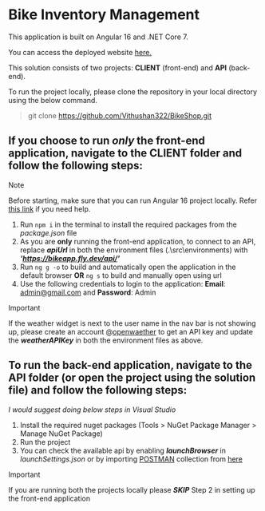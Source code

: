 # Bike Inventory Management

This application is built on Angular 16 and .NET Core 7.

You can access the deployed website [here.](https://bikeapp.fly.dev/login)

This solution consists of two projects: **CLIENT** (front-end) and **API** (back-end).

To run the project locally, please clone the repository in your local directory using the below command.
> git clone https://github.com/Vithushan322/BikeShop.git


## If you choose to run ***only*** the front-end application, navigate to the **CLIENT** folder and follow the following steps:

> [!NOTE]
> Before starting, make sure that you can run Angular 16 project locally. Refer [this link](https://kinsta.com/knowledgebase/install-angular/) if you need help.

1. Run `npm i` in the terminal to install the required packages from the _package.json_ file
2. As you are **only** running the front-end application, to connect to an API, replace ***apiUrl*** in both the environment files (.\src\environments) with ***'https://bikeapp.fly.dev/api/'***
3. Run `ng g -o` to build and automatically open the application in the default browser **OR** `ng s` to build and manually open using url
4. Use the following credentials to login to the application: **Email**: admin@gmail.com and **Password**: Admin

> [!IMPORTANT]
> If the weather widget is next to the user name in the nav bar is not showing up, please create an account @[openwaether](https://openweathermap.org/api) to get an API key and update the ***weatherAPIKey*** in both the environment files as above.

## To run the back-end application, navigate to the **API** folder (or open the project using the solution file) and follow the following steps:
*I would suggest doing below steps in Visual Studio*

1. Install the required nuget packages (Tools > NuGet Package Manager > Manage NuGet Package)
2. Run the project
3. You can check the available api by enabling ***launchBrowser*** in *launchSettings.json* or by importing [POSTMAN](https://www.postman.com/downloads/) collection from [here](https://drive.google.com/file/d/1v_7JrQ4NcUAWJLtyCY2LDhqli9Le3ecg/view?usp=sharing)

> [!IMPORTANT]
> If you are running both the projects locally please ***SKIP*** Step 2 in setting up the front-end application
